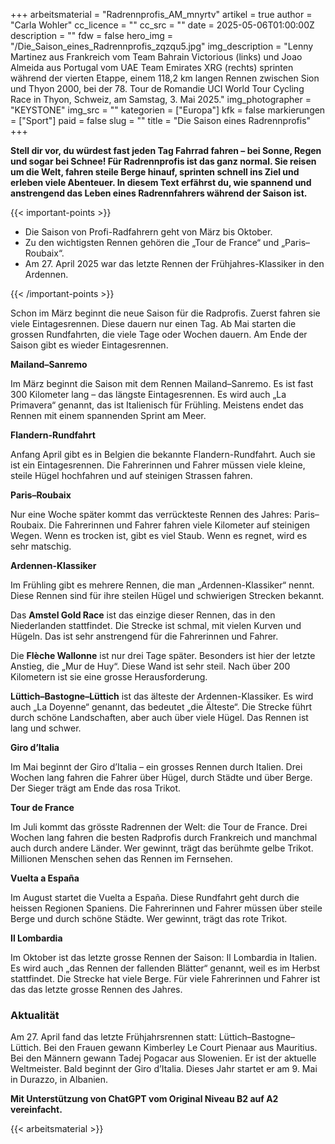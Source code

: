 +++
arbeitsmaterial = "Radrennprofis_AM_mnyrtv"
artikel = true
author = "Carla Wohler"
cc_licence = ""
cc_src = ""
date = 2025-05-06T01:00:00Z
description = ""
fdw = false
hero_img = "/Die_Saison_eines_Radrennprofis_zqzqu5.jpg"
img_description = "Lenny Martinez aus Frankreich vom Team Bahrain Victorious (links) und Joao Almeida aus Portugal vom UAE Team Emirates XRG (rechts) sprinten während der vierten Etappe, einem 118,2 km langen Rennen zwischen Sion und Thyon 2000, bei der 78. Tour de Romandie UCI World Tour Cycling Race in Thyon, Schweiz, am Samstag, 3. Mai 2025."
img_photographer = "KEYSTONE"
img_src = ""
kategorien = ["Europa"]
kfk = false
markierungen = ["Sport"]
paid = false
slug = ""
title = "Die Saison eines Radrennprofis"
+++

**Stell dir vor, du würdest fast jeden Tag Fahrrad fahren – bei Sonne, Regen und sogar bei Schnee! Für Radrennprofis ist das ganz normal. Sie reisen um die Welt, fahren steile Berge hinauf, sprinten schnell ins Ziel und erleben viele Abenteuer. In diesem Text erfährst du, wie spannend und anstrengend das Leben eines Radrennfahrers während der Saison ist.**

{{< important-points >}}

<ul>

<li>Die Saison von Profi-Radfahrern geht von März bis Oktober.
</li>

<li>Zu den wichtigsten Rennen gehören die „Tour de France“ und „Paris–Roubaix“. 
</li>

<li>Am 27. April 2025 war das letzte Rennen der Frühjahres-Klassiker in den Ardennen.
</li>

</ul>

{{< /important-points >}}

Schon im März beginnt die neue Saison für die Radprofis. Zuerst fahren sie viele Eintagesrennen. Diese dauern nur einen Tag. Ab Mai starten die grossen Rundfahrten, die viele Tage oder Wochen dauern. Am Ende der Saison gibt es wieder Eintagesrennen.

**Mailand–Sanremo**

Im März beginnt die Saison mit dem Rennen Mailand–Sanremo. Es ist fast 300 Kilometer lang – das längste Eintagesrennen. Es wird auch „La Primavera“ genannt, das ist Italienisch für Frühling. Meistens endet das Rennen mit einem spannenden Sprint am Meer.

**Flandern-Rundfahrt**

Anfang April gibt es in Belgien die bekannte Flandern-Rundfahrt. Auch sie ist ein Eintagesrennen. Die Fahrerinnen und Fahrer müssen viele kleine, steile Hügel hochfahren und auf steinigen Strassen fahren.

**Paris–Roubaix**

Nur eine Woche später kommt das verrückteste Rennen des Jahres: Paris–Roubaix. Die Fahrerinnen und Fahrer fahren viele Kilometer auf steinigen Wegen. Wenn es trocken ist, gibt es viel Staub. Wenn es regnet, wird es sehr matschig.

**Ardennen-Klassiker**

Im Frühling gibt es mehrere Rennen, die man „Ardennen-Klassiker“ nennt. Diese Rennen sind für ihre steilen Hügel und schwierigen Strecken bekannt.

Das **Amstel Gold Race** ist das einzige dieser Rennen, das in den Niederlanden stattfindet. Die Strecke ist schmal, mit vielen Kurven und Hügeln. Das ist sehr anstrengend für die Fahrerinnen und Fahrer.

Die **Flèche Wallonne** ist nur drei Tage später. Besonders ist hier der letzte Anstieg, die „Mur de Huy“. Diese Wand ist sehr steil. Nach über 200 Kilometern ist sie eine grosse Herausforderung.

**Lüttich–Bastogne–Lüttich** ist das älteste der Ardennen-Klassiker. Es wird auch „La Doyenne“ genannt, das bedeutet „die Älteste“. Die Strecke führt durch schöne Landschaften, aber auch über viele Hügel. Das Rennen ist lang und schwer.

**Giro d’Italia**

Im Mai beginnt der Giro d’Italia – ein grosses Rennen durch Italien. Drei Wochen lang fahren die Fahrer über Hügel, durch Städte und über Berge. Der Sieger trägt am Ende das rosa Trikot.

**Tour de France**

Im Juli kommt das grösste Radrennen der Welt: die Tour de France. Drei Wochen lang fahren die besten Radprofis durch Frankreich und manchmal auch durch andere Länder. Wer gewinnt, trägt das berühmte gelbe Trikot. Millionen Menschen sehen das Rennen im Fernsehen.

**Vuelta a España**

Im August startet die Vuelta a España. Diese Rundfahrt geht durch die heissen Regionen Spaniens. Die Fahrerinnen und Fahrer müssen über steile Berge und durch schöne Städte. Wer gewinnt, trägt das rote Trikot.

**Il Lombardia**

Im Oktober ist das letzte grosse Rennen der Saison: Il Lombardia in Italien. Es wird auch „das Rennen der fallenden Blätter“ genannt, weil es im Herbst stattfindet. Die Strecke hat viele Berge. Für viele Fahrerinnen und Fahrer ist das das letzte grosse Rennen des Jahres.
 
### Aktualität

Am 27. April fand das letzte Frühjahrsrennen statt: Lüttich–Bastogne–Lüttich. Bei den Frauen gewann Kimberley Le Court Pienaar aus Mauritius. Bei den Männern gewann Tadej Pogacar aus Slowenien. Er ist der aktuelle Weltmeister. Bald beginnt der Giro d’Italia. Dieses Jahr startet er am 9. Mai in Durazzo, in Albanien.

**Mit Unterstützung von ChatGPT vom Original Niveau B2 auf A2 vereinfacht.**

{{< arbeitsmaterial >}}